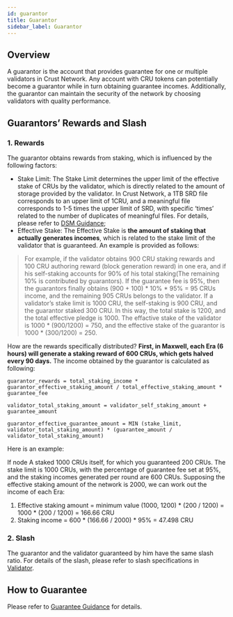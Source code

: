 ```yaml
---
id: guarantor
title: Guarantor
sidebar_label: Guarantor
---
```


## Overview

A guarantor is the account that provides guarantee for one or multiple validators in Crust Network. Any account with CRU tokens can potentially become a guarantor while in turn obtaining guarantee incomes. Additionally, the guarantor can maintain the security of the network by choosing validators with quality performance.

## Guarantors’ Rewards and Slash

### 1. Rewards

The guarantor obtains rewards from staking, which is influenced by the following factors:

- Stake Limit: The Stake Limit determines the upper limit of the effective stake of CRUs by the validator, which is directly related to the amount of storage provided by the validator. In Crust Network, a 1TB SRD file corresponds to an upper limit of 1CRU, and a meaningful file corresponds to 1-5 times the upper limit of SRD, with specific ‘times’ related to the number of duplicates of meaningful files. For details, please refer to [DSM Guidance](DSM.md);
- Effective Stake: The Effective Stake is **the amount of staking that actually generates incomes**, which is related to the stake limit of the validator that is guaranteed. An example is provided as follows:

> For example, if the validator obtains 900 CRU staking rewards and 100 CRU authoring reward (block generation reward) in one era, and if his self-staking accounts for 90% of his total staking(The remaining 10% is contributed by guarantors). If the guarantee fee is 95%, then the guarantors finally obtains (900 + 100) * 10% * 95% = 95 CRUs income, and the remaining 905 CRUs belongs to the validator.
> If a validator’s stake limit is 1000 CRU, the self-staking is 900 CRU, and the guarantor staked 300 CRU. In this way, the total stake is 1200, and the total effective pledge is 1000. The effactive stake of the validator is 1000 * (900/1200) = 750, and the effective stake of the guarantor is 1000 * (300/1200) = 250.

How are the rewards specifically distributed? **First, in Maxwell, each Era (6 hours) will generate a staking reward of 600 CRUs, which gets halved every 90 days.** The income obtained by the guarantor is calculated as following:

```shell
guarantor_rewards = total_staking_income * guarantor_effective_staking_amount / total_effective_staking_amount * guarantee_fee
```

```shell
validator_total_staking_amount = validator_self_staking_amount + guarantee_amount
```

```shell
guarantor_effective_guarantee_amount = MIN (stake_limit, validator_total_staking_amount) * (guarantee_amount / validator_total_staking_amount)
```

Here is an example:

If node A staked 1000 CRUs itself, for which you guaranteed 200 CRUs. The stake limit is 1000 CRUs, with the percentage of guarantee fee set at 95%, and the staking incomes generated per round are 600 CRUs. Supposing the effective staking amount of the network is 2000, we can work out the income of each Era:

1. Effective staking amount = minimum value (1000, 1200) * (200 / 1200) = 1000 * (200 / 1200) = 166.66 CRU
2. Staking income = 600 * (166.66 / 2000) * 95% = 47.498 CRU

### 2. Slash

The guarantor and the validator guaranteed by him have the same slash ratio. For details of the slash, please refer to slash specifications in [Validator](validator.md).

## How to Guarantee

Please refer to [Guarantee Guidance](guarantor-guidance.md) for details.

